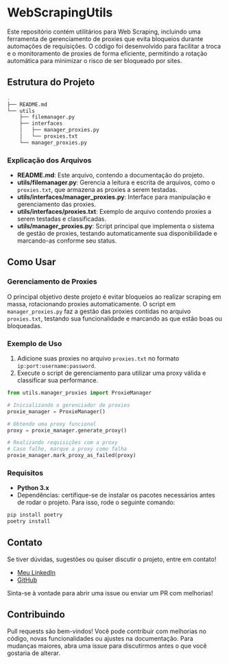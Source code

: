 
# WebScrapingUtils

Este repositório contém utilitários para Web Scraping, incluindo uma ferramenta de gerenciamento de proxies que evita bloqueios durante automações de requisições. O código foi desenvolvido para facilitar a troca e o monitoramento de proxies de forma eficiente, permitindo a rotação automática para minimizar o risco de ser bloqueado por sites.

## Estrutura do Projeto

```bash
.
├── README.md            
└── utils
    ├── filemanager.py   
    ├── interfaces
    │   ├── manager_proxies.py  
    │   └── proxies.txt           
    └── manager_proxies.py 
```

### Explicação dos Arquivos
- **README.md**: Este arquivo, contendo a documentação do projeto.
- **utils/filemanager.py**: Gerencia a leitura e escrita de arquivos, como o `proxies.txt`, que armazena as proxies a serem testadas.
- **utils/interfaces/manager_proxies.py**: Interface para manipulação e gerenciamento das proxies.
- **utils/interfaces/proxies.txt**: Exemplo de arquivo contendo proxies a serem testadas e classificadas.
- **utils/manager_proxies.py**: Script principal que implementa o sistema de gestão de proxies, testando automaticamente sua disponibilidade e marcando-as conforme seu status.

## Como Usar

### Gerenciamento de Proxies
O principal objetivo deste projeto é evitar bloqueios ao realizar scraping em massa, rotacionando proxies automaticamente. O script em `manager_proxies.py` faz a gestão das proxies contidas no arquivo `proxies.txt`, testando sua funcionalidade e marcando as que estão boas ou bloqueadas.

### Exemplo de Uso
1. Adicione suas proxies no arquivo `proxies.txt` no formato `ip:port:username:password`.
2. Execute o script de gerenciamento para utilizar uma proxy válida e classificar sua performance.

```python
from utils.manager_proxies import ProxieManager

# Inicializando o gerenciador de proxies
proxie_manager = ProxieManager()

# Obtendo uma proxy funcional
proxy = proxie_manager.generate_proxy()

# Realizando requisições com a proxy
# Caso falhe, marque a proxy como falha
proxie_manager.mark_proxy_as_failed(proxy)
```

### Requisitos
- **Python 3.x**
- Dependências: certifique-se de instalar os pacotes necessários antes de rodar o projeto. Para isso, rode o seguinte comando:
```bash
pip install poetry
poetry install
```

## Contato

Se tiver dúvidas, sugestões ou quiser discutir o projeto, entre em contato!

- [Meu LinkedIn](https://www.linkedin.com/in/bernardo-alemar/)
- [GitHub](https://github.com/bAlemar)

Sinta-se à vontade para abrir uma issue ou enviar um PR com melhorias!

## Contribuindo

Pull requests são bem-vindos! Você pode contribuir com melhorias no código, novas funcionalidades ou ajustes na documentação. Para mudanças maiores, abra uma issue para discutirmos antes o que você gostaria de alterar.
